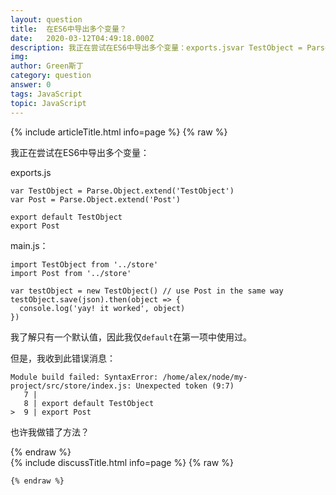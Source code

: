 ```yaml
---
layout: question
title:  在ES6中导出多个变量？
date:   2020-03-12T04:49:18.000Z
description: 我正在尝试在ES6中导出多个变量：exports.jsvar TestObject = Parse.Object.extend('TestObje...
img: 
author: Green斯丁
category: question
answer: 0
tags: JavaScript
topic: JavaScript
---
```

<div class="article-root">
  <div class="article">
    {% include articleTitle.html info=page %}
    {% raw %}
    <div class="article-content"><p><font style="vertical-align: inherit;"><font style="vertical-align: inherit;">我正在尝试在ES6中导出多个变量：</font></font></p>

<p><font style="vertical-align: inherit;"><font style="vertical-align: inherit;">exports.js</font></font></p>

<pre><code>var TestObject = Parse.Object.extend('TestObject')<font></font>
var Post = Parse.Object.extend('Post')<font></font>
<font></font>
export default TestObject<font></font>
export Post<font></font>
</code></pre>

<p><font style="vertical-align: inherit;"><font style="vertical-align: inherit;">main.js：</font></font></p>

<pre><code>import TestObject from '../store'<font></font>
import Post from '../store'<font></font>
<font></font>
var testObject = new TestObject() // use Post in the same way<font></font>
testObject.save(json).then(object =&gt; {<font></font>
  console.log('yay! it worked', object)<font></font>
})<font></font>
</code></pre>

<p><font style="vertical-align: inherit;"><font style="vertical-align: inherit;">我了解只有一个默认值，因此我仅</font></font><code>default</code><font style="vertical-align: inherit;"><font style="vertical-align: inherit;">在第一项中</font><font style="vertical-align: inherit;">使用</font><font style="vertical-align: inherit;">过。</font></font></p>

<p><font style="vertical-align: inherit;"><font style="vertical-align: inherit;">但是，我收到此错误消息：</font></font></p>

<pre><code>Module build failed: SyntaxError: /home/alex/node/my-project/src/store/index.js: Unexpected token (9:7)<font></font>
   7 | <font></font>
   8 | export default TestObject<font></font>
&gt;  9 | export Post<font></font>
</code></pre>

<p><font style="vertical-align: inherit;"><font style="vertical-align: inherit;">也许我做错了方法？</font></font></p></div>
    {% endraw %}
  </div>

  <div class="discuss-wrapper">
    {% include discussTitle.html info=page %}
    {% raw %}
    
    {% endraw %}
  </div>
<div>
